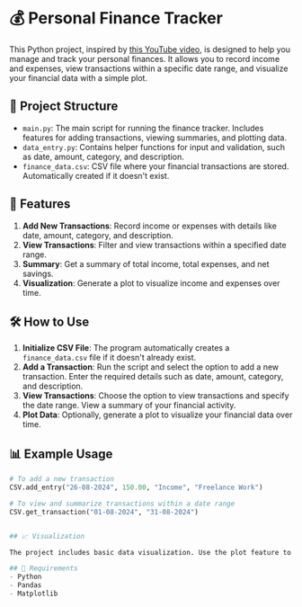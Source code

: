 # 💰 Personal Finance Tracker

This Python project, inspired by [this YouTube video](https://www.youtube.com/watch?v=Dn1EjhcQk64), is designed to help you manage and track your personal finances. It allows you to record income and expenses, view transactions within a specific date range, and visualize your financial data with a simple plot.

## 📂 Project Structure

- `main.py`: The main script for running the finance tracker. Includes features for adding transactions, viewing summaries, and plotting data.
- `data_entry.py`: Contains helper functions for input and validation, such as date, amount, category, and description.
- `finance_data.csv`: CSV file where your financial transactions are stored. Automatically created if it doesn't exist.

## 🚀 Features

1. **Add New Transactions**: Record income or expenses with details like date, amount, category, and description.
2. **View Transactions**: Filter and view transactions within a specified date range.
3. **Summary**: Get a summary of total income, total expenses, and net savings.
4. **Visualization**: Generate a plot to visualize income and expenses over time.

## 🛠️ How to Use

1. **Initialize CSV File**: The program automatically creates a `finance_data.csv` file if it doesn't already exist.
2. **Add a Transaction**: Run the script and select the option to add a new transaction. Enter the required details such as date, amount, category, and description.
3. **View Transactions**: Choose the option to view transactions and specify the date range. View a summary of your financial activity.
4. **Plot Data**: Optionally, generate a plot to visualize your financial data over time.

## 📊 Example Usage

```python
# To add a new transaction
CSV.add_entry("26-08-2024", 150.00, "Income", "Freelance Work")

# To view and summarize transactions within a date range
CSV.get_transaction("01-08-2024", "31-08-2024")


## 📈 Visualization

The project includes basic data visualization. Use the plot feature to see your income and expenses over time. This helps you gain insights into your financial trends and patterns.

## 🧩 Requirements
- Python
- Pandas
- Matplotlib
